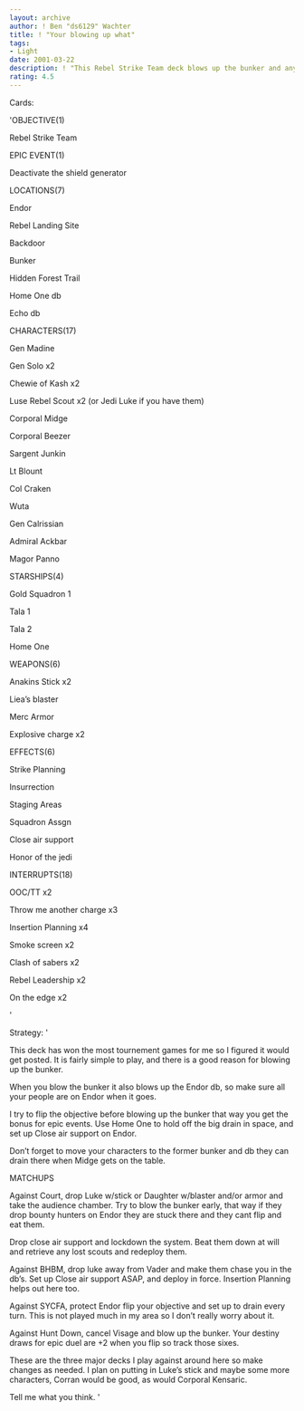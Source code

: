 ```yaml
---
layout: archive
author: ! Ben "ds6129" Wachter
title: ! "Your blowing up what"
tags:
- Light
date: 2001-03-22
description: ! "This Rebel Strike Team deck blows up the bunker and anything else the opponent is playing"
rating: 4.5
---
```

Cards: 

'OBJECTIVE(1)

Rebel Strike Team


EPIC EVENT(1)

Deactivate the shield generator


LOCATIONS(7)

Endor

Rebel Landing Site

Backdoor

Bunker

Hidden Forest Trail

Home One db

Echo db


CHARACTERS(17)

Gen Madine

Gen Solo x2

Chewie of Kash x2

Luse Rebel Scout x2 (or Jedi Luke if you have them)

Corporal Midge

Corporal Beezer

Sargent Junkin

Lt Blount

Col Craken

Wuta

Gen Calrissian

Admiral Ackbar

Magor Panno


STARSHIPS(4)

Gold Squadron 1

Tala 1

Tala 2

Home One


WEAPONS(6)

Anakins Stick x2

Liea’s blaster

Merc Armor

Explosive charge x2


EFFECTS(6)

Strike Planning

Insurrection

Staging Areas

Squadron Assgn

Close air support

Honor of the jedi


INTERRUPTS(18)

OOC/TT x2

Throw me another charge x3

Insertion Planning x4

Smoke screen x2

Clash of sabers x2

Rebel Leadership x2

On the edge x2

'

Strategy: '

This deck has won the most tournement games for me so I figured it would get posted. It is fairly simple to play, and there is a good reason for blowing up the bunker.

  When you blow the bunker it also blows up the Endor db, so make sure all your people are on Endor when it goes. 

 I try to flip the objective before blowing up the bunker that way you get the bonus for epic events. Use Home One to hold off the big drain in space, and set up Close air support on Endor.

 Don’t forget to move your characters to the former bunker and db they can drain there when Midge gets on the table.

 MATCHUPS


Against Court, drop Luke w/stick or Daughter w/blaster and/or armor and take the audience chamber. Try to blow the bunker early, that way if they drop bounty hunters on Endor they are stuck there and they cant flip and eat them.

Drop close air support and lockdown the system. Beat them down at will and retrieve any lost scouts and redeploy them.


Against BHBM, drop luke away from Vader and make them chase you in the db’s. Set up Close air support ASAP, and deploy in force. Insertion Planning helps out here too.


Against SYCFA, protect Endor flip your objective and set up to drain every turn. This is not played much in my area so I don’t really worry about it.


Against Hunt Down, cancel Visage and blow up the bunker. Your destiny draws for epic duel are +2 when you flip so track those sixes. 

  These are the three major decks I play against around here so make changes as needed. I plan on putting in Luke’s stick and maybe some more characters, Corran would be good, as would Corporal Kensaric. 

 Tell me what you think.   '
